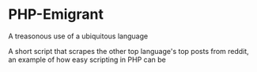 # PHP-Emigrant
A treasonous use of a ubiquitous language

A short script that scrapes the other top language's top posts from reddit, an example of how easy scripting in PHP can be
